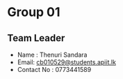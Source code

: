 # Group 01

## Team Leader 
- Name : Thenuri Sandara
- Email: cb010529@students.apiit.lk
- Contact No : 0773441589